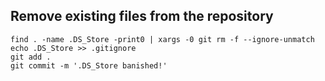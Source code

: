 ## Remove existing files from the repository

```
find . -name .DS_Store -print0 | xargs -0 git rm -f --ignore-unmatch
echo .DS_Store >> .gitignore
git add .
git commit -m '.DS_Store banished!'
```